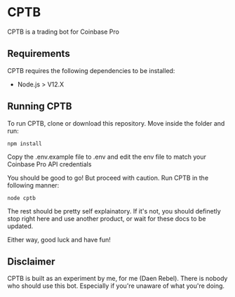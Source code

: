# CPTB
CPTB is a trading bot for Coinbase Pro

## Requirements
CPTB requires the following dependencies to be installed:
* Node.js > V12.X

## Running CPTB
To run CPTB, clone or download this repository. Move inside the folder and run:

```
npm install
```

Copy the .env.example file to .env and edit the env file to match your Coinbase Pro API credentials

You should be good to go! But proceed with caution. Run CPTB in the following manner:

```
node cptb
```

The rest should be pretty self explainatory. If it's not, you should definetly stop right here and use another product, or wait for these docs to be updated.

Either way, good luck and have fun!

## Disclaimer
CPTB is built as an experiment by me, for me (Daen Rebel). There is nobody who should use this bot. Especially if you're unaware of what you're doing.